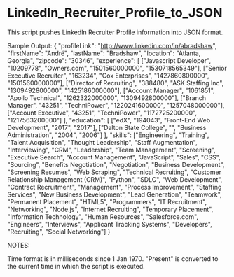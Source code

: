 # LinkedIn_Recruiter_Profile_to_JSON
This script pushes LinkedIn Recruiter Profile information into JSON format.

Sample Output:
{
	"profileLink": "http://www.linkedin.com/in/abradshaw",
	"firstName": "André",
	"lastName": "Bradshaw",
	"location": "Atlanta, Georgia",
	"zipcode": "30346",
	"experience": [
		["Javascript Developer", "10209778", "Owners.com", "1501560000000", "1530718565349"],
		["Senior Executive Recruiter", "163234", "Cox Enterprises", "1427860800000", "1501560000000"],
		["Director of Recruiting", "388480", "ASK Staffing Inc", "1309492800000", "1425186000000"],
		["Account Manager", "1061851", "Apollo Technical", "1262322000000", "1309492800000"],
		["Branch Manager", "43251", "TechniPower", "1220241600000", "1257048000000"],
		["Account Executive", "43251", "TechniPower", "1172725200000", "1217563200000"]
	],
	"education": [
		["edX", "194043", "Front-End Web Development", "2017", "2017"],
		["Dalton State College", "", "Business Administration", "2004", "2006"]
	],
	"skills": ["Engineering", "Training", "Talent Acquisition", "Thought Leadership", "Staff Augmentation", "Interviewing", "CRM", "Leadership", "Team Management", "Screening", "Executive Search", "Account Management", "JavaScript", "Sales", "CSS", "Sourcing", "Benefits Negotiation", "Negotiation", "Business Development", "Screening Resumes", "Web Scraping", "Technical Recruiting", "Customer Relationship Management (CRM)", "Python", "SDLC", "Web Development", "Contract Recruitment", "Management", "Process Improvement", "Staffing Services", "New Business Development", "Lead Generation", "Teamwork", "Permanent Placement", "HTML5", "Programmers", "IT Recruitment", "Networking", "Node.js", "Internet Recruiting", "Temporary Placement", "Information Technology", "Human Resources", "Salesforce.com", "Engineers", "Interviews", "Applicant Tracking Systems", "Developers", "Recruiting", "Social Networking"]
}

NOTES: 

Time format is in milliseconds since 1 Jan 1970.
"Present" is converted to the current time in which the script is executed. 
